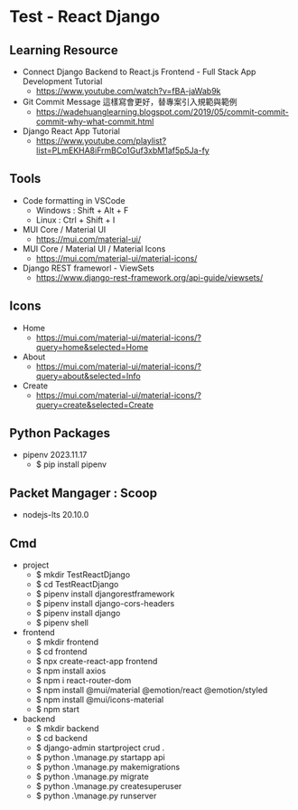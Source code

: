 # Test - React Django

## Learning Resource
- Connect Django Backend to React.js Frontend - Full Stack App Development Tutorial
  - https://www.youtube.com/watch?v=fBA-jaWab9k
- Git Commit Message 這樣寫會更好，替專案引入規範與範例
  - https://wadehuanglearning.blogspot.com/2019/05/commit-commit-commit-why-what-commit.html
- Django React App Tutorial
  - https://www.youtube.com/playlist?list=PLmEKHA8iFrmBCo1Guf3xbM1af5p5Ja-fy

## Tools
- Code formatting in VSCode
  - Windows : Shift + Alt + F
  - Linux : Ctrl + Shift + I
- MUI Core / Material UI
  - https://mui.com/material-ui/
- MUI Core / Material UI / Material Icons
  - https://mui.com/material-ui/material-icons/
- Django REST frameworl - ViewSets
  - https://www.django-rest-framework.org/api-guide/viewsets/

## Icons
- Home
  - https://mui.com/material-ui/material-icons/?query=home&selected=Home
- About
  - https://mui.com/material-ui/material-icons/?query=about&selected=Info
- Create
  - https://mui.com/material-ui/material-icons/?query=create&selected=Create

## Python Packages
- pipenv 2023.11.17
  - $ pip install pipenv

## Packet Mangager : Scoop
- nodejs-lts 20.10.0

## Cmd
- project
  - $ mkdir TestReactDjango
  - $ cd TestReactDjango
  - $ pipenv install djangorestframework
  - $ pipenv install django-cors-headers
  - $ pipenv install django
  - $ pipenv shell
- frontend
  - $ mkdir frontend
  - $ cd frontend
  - $ npx create-react-app frontend
  - $ npm install axios
  - $ npm i react-router-dom
  - $ npm install @mui/material @emotion/react @emotion/styled
  - $ npm install @mui/icons-material
  - $ npm start
- backend
  - $ mkdir backend
  - $ cd backend
  - $ django-admin startproject crud .
  - $ python .\manage.py startapp api
  - $ python .\manage.py makemigrations
  - $ python .\manage.py migrate
  - $ python .\manage.py createsuperuser
  - $ python .\manage.py runserver
